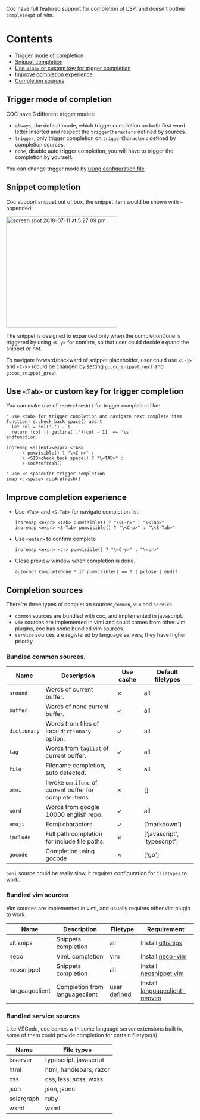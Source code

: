 Coc have full featured support for completion of LSP, and doesn't bother `completeopt` of vim.

# Contents

* [Trigger mode of completion](#trigger-mode-of-completion)
* [Snippet completion](#snippet-completion)
* [Use `<Tab>` or custom key for trigger completion](#use-tab-or-custom-key-for-trigger-completion)
* [Improve completion experience](#improve-completion-experience)
* [Completion sources](#completion-sources)

## Trigger mode of completion

COC have 3 different trigger modes:

* `always`, the default mode, which trigger completion on both first word letter inserted and respect the `triggerCharacters` defined by sources.
* `trigger`, only trigger completion on `triggerCharacters` defined by completion sources.
* `none`, disable auto trigger completion, you will have to trigger the completion by yourself.

You can change trigger mode by [using configuration file](https://github.com/neoclide/coc.nvim/wiki/Using-configuration-file)

## Snippet completion

Coc support snippet out of box, the snippet item would be shown with `~` appended:

<img width="298" alt="screen shot 2018-07-11 at 5 27 09 pm" src="https://user-images.githubusercontent.com/251450/42562999-b4eb9634-852f-11e8-9f61-bab2bc19db3f.png">

The snippet is designed to expanded only when the completionDone is triggered by using `<C-y>` for confirm, so that user could decide expand the snippet or not.

To navigate forward/backward of snippet placeholder, user could use `<C-j>` and `<C-k>` (could be changed by setting `g:coc_snippet_next` and `g:coc_snippet_prev`)

## Use `<Tab>` or custom key for trigger completion

You can make use of `coc#refresh()` for trigger completion like:

``` vim
" use <tab> for trigger completion and navigate next complete item
function! s:check_back_space() abort
  let col = col('.') - 1
  return !col || getline('.')[col - 1]  =~ '\s'
endfunction

inoremap <silent><expr> <TAB>
      \ pumvisible() ? "\<C-n>" :
      \ <SID>check_back_space() ? "\<TAB>" :
      \ coc#refresh()
```

``` vim
" use <c-space>for trigger completion
imap <c-space> coc#refresh()
```

## Improve completion experience

* Use `<Tab>` and `<S-Tab>` for navigate completion list:

   ``` vim
   inoremap <expr> <Tab> pumvisible() ? "\<C-n>" : "\<Tab>"
   inoremap <expr> <S-Tab> pumvisible() ? "\<C-p>" : "\<S-Tab>"
   ```

* Use `<enter>` to confirm complete
   ``` vim
   inoremap <expr> <cr> pumvisible() ? "\<C-y>" : "\<cr>"
   ```

* Close preview window when completion is done.
    ``` vim
    autocmd! CompleteDone * if pumvisible() == 0 | pclose | endif
    ```
## Completion sources

There're three types of completion sources,`common`, `vim` and `service`.

* `common` sources are bundled with coc, and implemented in javascript.
* `vim` sources are implemented in viml and could comes from other vim plugins, coc has some bundled vim sources.
* `service` sources are registered by language servers, they have higher priority.

### Bundled common sources.

Name         | Description                                             | Use cache   | Default filetypes
------------ | -------------                                           | ------------|------------
`around`     | Words of current buffer.                                | ✗           | all
`buffer`     | Words of none current buffer.                           | ✓           | all
`dictionary` | Words from files of local `dictionary` option.          | ✓           | all
`tag`        | Words from `taglist` of current buffer.                 | ✓           | all
`file`       | Filename completion, auto detected.                     | ✗           | all
`omni`       | Invoke `omnifunc` of current buffer for complete items. | ✗           | []
`word`       | Words from google 10000 english repo.                   | ✓           | all
`emoji`      | Eomji characters.                                       | ✓           | ['markdown']
`include`    | Full path completion for include file paths.            | ✗           | ['javascript', 'typescript']
`gocode`     | Completion using gocode                                 | ✗           | ['go']

`omni` source could be really slow, it requires configuration for `filetypes` to work.

### Bundled vim sources

Vim sources are implemented in viml, and usually requires other vim plugin to work.

Name           |Description                |Filetype     | Requirement
------------   |------------               |------------ | -------------
ultisnips      |Snippets completion        |all          | Install [ultisnips](https://github.com/SirVer/ultisnips)
neco           |VimL completion            |vim          | Install [neco-vim](https://github.com/Shougo/neco-vim)
neosnippet     |Snippets completion        |all          | Install [neosnippet.vim](https://github.com/Shougo/neosnippet.vim)
languageclient |Completion from languageclient | user defined | Install [languageclient-neovim](https://github.com/autozimu/LanguageClient-neovim)

### Bundled service sources

Like VSCode, coc comes with some language server extensions built in, some of them could provide completion for certain filetype(s).

Name         | File types              
------------ | -------------           
tsserver     | typescript, javascript  
html         | html, handlebars, razor 
css          | css, less, scss, wxss             
json         | json, jsonc             
solargraph   | ruby                   
wxml         | wxml                    

